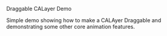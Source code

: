 Draggable CALayer Demo

Simple demo showing how to make a CALAyer Draggable and demonstrating some other core animation features.